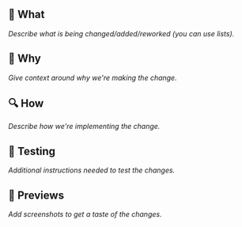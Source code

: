## 🤔 What
_Describe what is being changed/added/reworked (you can use lists)._

## 🤷 Why
_Give context around why we're making the change._

## 🔍 How
_Describe how we're implementing the change._

## 🧪 Testing
_Additional instructions needed to test the changes._

## 📸 Previews
_Add screenshots to get a taste of the changes._
